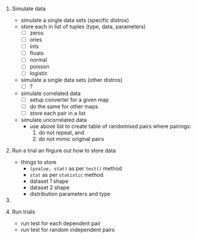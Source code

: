 1. Simulate data
    - simulate a single data sets (specific distros)
    - store each in list of tuples (type, data, parameters)
      - [ ] zeros
      - [ ] ones
      - [ ] ints
      - [ ] floats
      - [ ] normal
      - [ ] poisson
      - [ ] logistic
    - simulate a single data sets (other distros)
      - [ ] ?
    - simulate correlated data
      - [ ] setup converter for a given map
      - [ ] do the same for other maps
      - [ ] store each pair in a list
    - simulate uncorrelated data
      - use above list to create table of randomised pairs where pairings:
        1. do not repeat, and 
        2. do not mimic original pairs

2. Run a trial an firgure out how to store data
   - things to store
     - `(pvalue, stat)` as per `test()` method
     - `stat` as per `statistic` method
     - dataset 1 shape
     - dataset 2 shape
     - distribution parameters and type
3. 
4. Run trials
   - run test for each dependent pair
   - run test for random independent pairs